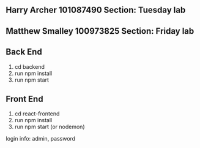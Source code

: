 ## Harry Archer 101087490 Section: Tuesday lab
## Matthew Smalley 100973825 Section: Friday lab
## Back End
1. cd backend
2. run npm install
3. run npm start
## Front End
1. cd react-frontend
2. run npm install
3. run npm start (or nodemon)

login info: admin, password
